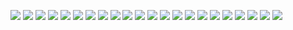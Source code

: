 ![](https://woowz11.github.io/woowzsite/source/specialforrandomsite/kill.png)
![](https://woowz11.github.io/woowzsite/source/specialforrandomsite/kill.png)
![](https://woowz11.github.io/woowzsite/source/specialforrandomsite/kill.png)
![](https://woowz11.github.io/woowzsite/source/specialforrandomsite/kill.png)
![](https://woowz11.github.io/woowzsite/source/specialforrandomsite/kill.png)
![](https://woowz11.github.io/woowzsite/source/specialforrandomsite/kill.png)
![](https://woowz11.github.io/woowzsite/source/specialforrandomsite/kill.png)
![](https://woowz11.github.io/woowzsite/source/specialforrandomsite/kill.png)
![](https://woowz11.github.io/woowzsite/source/specialforrandomsite/kill.png)
![](https://woowz11.github.io/woowzsite/source/specialforrandomsite/kill.png)
![](https://woowz11.github.io/woowzsite/source/specialforrandomsite/kill.png)
![](https://woowz11.github.io/woowzsite/source/specialforrandomsite/kill.png)
![](https://woowz11.github.io/woowzsite/source/specialforrandomsite/kill.png)
![](https://woowz11.github.io/woowzsite/source/specialforrandomsite/kill.png)
![](https://woowz11.github.io/woowzsite/source/specialforrandomsite/kill.png)
![](https://woowz11.github.io/woowzsite/source/specialforrandomsite/kill.png)
![](https://woowz11.github.io/woowzsite/source/specialforrandomsite/kill.png)
![](https://woowz11.github.io/woowzsite/source/specialforrandomsite/kill.png)
![](https://woowz11.github.io/woowzsite/source/specialforrandomsite/kill.png)
![](https://woowz11.github.io/woowzsite/source/specialforrandomsite/kill.png)
![](https://woowz11.github.io/woowzsite/source/specialforrandomsite/kill.png)
![](https://woowz11.github.io/woowzsite/source/specialforrandomsite/kill.png)
